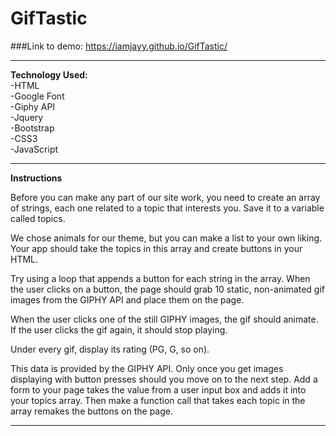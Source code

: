 # GifTastic
###Link to demo: https://iamjayy.github.io/GifTastic/
<hr>

<strong>Technology Used:</strong>
<br>
-HTML
<br>
-Google Font
<br>
-Giphy API
<br>
-Jquery
<br>
-Bootstrap
<br>
-CSS3 
<br>
-JavaScript 
<hr>

<strong>Instructions</strong>

Before you can make any part of our site work, you need to create an array of strings, each one related to a topic that interests you. Save it to a variable called topics.

We chose animals for our theme, but you can make a list to your own liking.
Your app should take the topics in this array and create buttons in your HTML.

Try using a loop that appends a button for each string in the array.
When the user clicks on a button, the page should grab 10 static, non-animated gif images from the GIPHY API and place them on the page.

When the user clicks one of the still GIPHY images, the gif should animate. If the user clicks the gif again, it should stop playing.

Under every gif, display its rating (PG, G, so on).

This data is provided by the GIPHY API.
Only once you get images displaying with button presses should you move on to the next step.
Add a form to your page takes the value from a user input box and adds it into your topics array. Then make a function call that takes each topic in the array remakes the buttons on the page.
<hr>
